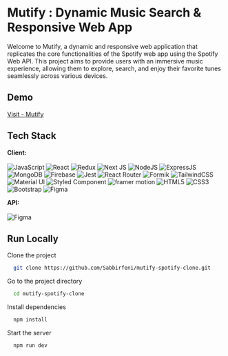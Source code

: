 
# Mutify : Dynamic Music Search & Responsive Web App

Welcome to Mutify, a dynamic and responsive web application that replicates the core functionalities of the Spotify web app using the Spotify Web API. This project aims to provide users with an immersive music experience, allowing them to explore, search, and enjoy their favorite tunes seamlessly across various devices.

## Demo

[Visit - Mutify](https://github.com/Sabbirfeni/mutify-spotify-clone)

## Tech Stack

**Client:**
</br>
</br>
![JavaScript](https://img.shields.io/badge/javascript-%2320232a.svg?style=for-the-badge&logo=javascript&logoColor=#F7DF1E) ![React](https://img.shields.io/badge/react-%2320232a.svg?style=for-the-badge&logo=react&logoColor=#61DAFB) ![Redux](https://img.shields.io/badge/redux-%2320232a.svg?style=for-the-badge&logo=Redux&logoColor=#764ABC) ![Next JS](https://img.shields.io/badge/Next-%2320232a?style=for-the-badge&logo=next.js&logoColor=#000000) ![NodeJS](https://img.shields.io/badge/node.js-%2320232a?style=for-the-badge&logo=node.js&logoColor=#339933) ![ExpressJS](https://img.shields.io/badge/express.js-%2320232a?style=for-the-badge&logo=express&logoColor=#000000) ![MongoDB](https://img.shields.io/badge/mongodb-%2320232a?style=for-the-badge&logo=mongodb&logoColor=#47A248) ![Firebase](https://img.shields.io/badge/firebase-%2320232a?style=for-the-badge&logo=firebase&logoColor=#FFCA28) ![Jest](https://img.shields.io/badge/jest-%2320232a?style=for-the-badge&logo=jest&logoColor=#C21325) ![React Router](https://img.shields.io/badge/React_Router-%2320232a?style=for-the-badge&logo=reactrouter&logoColor=#CA4245) ![Formik](https://img.shields.io/badge/Formik-%2320232a?style=for-the-badge&logo=formstack&logoColor=#21B573) ![TailwindCSS](https://img.shields.io/badge/tailwindcss-%2320232a.svg?style=for-the-badge&logo=tailwindcss&logoColor=#06B6D4) ![Material UI](https://img.shields.io/badge/-material_ui-%2320232a?style=for-the-badge&logo=mui&logoColor=#007FFF) ![Styled Component](https://img.shields.io/badge/-styledcomponent-%2320232a?style=for-the-badge&logo=styledcomponents&logoColor=#DB7093) ![framer motion](https://img.shields.io/badge/-framer_motion-%2320232a?style=for-the-badge&logo=framer&logoColor=#0055FF) ![HTML5](https://img.shields.io/badge/html5-%2320232a.svg?style=for-the-badge&logo=html5&logoColor=#E34F26) ![CSS3](https://img.shields.io/badge/css3-%2320232a.svg?style=for-the-badge&logo=css3&logoColor=#1572B6) ![Bootstrap](https://img.shields.io/badge/bootstrap-%2320232a.svg?style=for-the-badge&logo=bootstrap&logoColor=#7952B3) ![Figma](https://img.shields.io/badge/figma-%2320232a.svg?style=for-the-badge&logo=figma&logoColor=#F24E1E) 

**API:** 
</br>
</br>
![Figma](https://img.shields.io/badge/Spotify_Web_Api-%2320232a.svg?style=for-the-badge&logo=spotify&logoColor=#1DB954) 

## Run Locally

Clone the project

```bash
  git clone https://github.com/Sabbirfeni/mutify-spotify-clone.git
```

Go to the project directory

```bash
  cd mutify-spotify-clone
```

Install dependencies

```bash
  npm install
```

Start the server

```bash
  npm run dev
```

